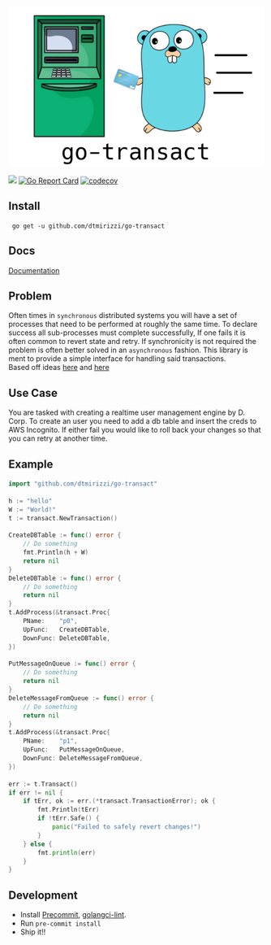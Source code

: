 
![](assets/logo.png)

![](https://github.com/dtmirizzi/go-transact/workflows/test/badge.svg)
[![Go Report Card](https://goreportcard.com/badge/github.com/dtmirizzi/go-transact)](https://goreportcard.com/report/github.com/dtmirizzi/go-transact)
[![codecov](https://codecov.io/gh/dtmirizzi/go-transact/branch/master/graph/badge.svg?token=RF05N77J6O)](https://codecov.io/gh/dtmirizzi/go-transact)

## Install 
```$xslt
 go get -u github.com/dtmirizzi/go-transact
```
## Docs 
[Documentation](https://pkg.go.dev/github.com/dtmirizzi/go-transact/pkg)
## Problem
Often times in `synchronous` distributed systems you will have a set of processes 
that need to be performed at roughly the same time. 
To declare success all sub-processes must complete successfully, 
If one fails it is often common to revert state and retry. 
If synchronicity is not required the problem
is often better solved in an `asynchronous` fashion. This library is ment to provide a simple interface for handling said transactions.  
Based off ideas [here](https://www.microsoft.com/en-us/research/wp-content/uploads/2016/02/tr-2008-19.pdf) and [here](https://en.wikipedia.org/wiki/Transaction_processing)

## Use Case
You are tasked with creating a realtime user management engine by D. Corp.
To create an user you need to add a db table and insert the creds to AWS Incognito.
If either fail you would like to roll back your changes so that you can retry at another time.  

## Example 
```go
import "github.com/dtmirizzi/go-transact"

h := "hello"
W := "World!"
t := transact.NewTransaction()

CreateDBTable := func() error {
    // Do something
    fmt.Println(h + W)
    return nil
}
DeleteDBTable := func() error {
    // Do something
    return nil
}
t.AddProcess(&transact.Proc{
    PName:    "p0",
    UpFunc:   CreateDBTable,
    DownFunc: DeleteDBTable,
})

PutMessageOnQueue := func() error {
    // Do something
    return nil
}
DeleteMessageFromQueue := func() error {
    // Do something
    return nil
}
t.AddProcess(&transact.Proc{
    PName:    "p1",
    UpFunc:   PutMessageOnQueue,
    DownFunc: DeleteMessageFromQueue,
})

err := t.Transact()
if err != nil {
    if tErr, ok := err.(*transact.TransactionError); ok {
        fmt.Println(tErr)
        if !tErr.Safe() {
            panic("Failed to safely revert changes!")
        }
    } else {
        fmt.println(err)	
    }
}
```
## Development
- Install [Precommit](https://pre-commit.com/),
  [golangci-lint](https://github.com/golangci/golangci-lint).
- Run ```pre-commit install```
- Ship it!! 
